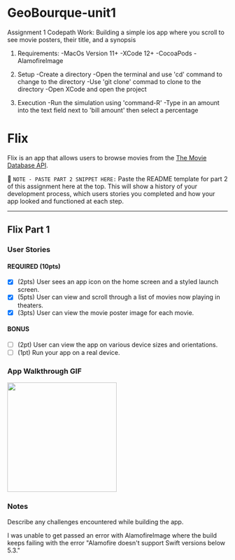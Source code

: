 # GeoBourque-unit1
Assignment 1 Codepath Work:
Building a simple ios app where you scroll to see movie posters, their title, and a synopsis

1. Requirements:
    -MacOs Version 11+
    -XCode 12+
    -CocoaPods
    -AlamofireImage

2. Setup
    -Create a directory
    -Open the terminal and use 'cd' command to change to the directory
    -Use 'git clone' commad to clone to the directory
    -Open XCode and open the project
    
3. Execution
    -Run the  simulation using 'command-R'
    -Type in an amount into the text field next to 'bill amount' then select a percentage

# Flix

Flix is an app that allows users to browse movies from the [The Movie Database API](http://docs.themoviedb.apiary.io/#).

📝 `NOTE - PASTE PART 2 SNIPPET HERE:` Paste the README template for part 2 of this assignment here at the top. This will show a history of your development process, which users stories you completed and how your app looked and functioned at each step.

---

## Flix Part 1

### User Stories

#### REQUIRED (10pts)
- [X] (2pts) User sees an app icon on the home screen and a styled launch screen.
- [X] (5pts) User can view and scroll through a list of movies now playing in theaters.
- [X] (3pts) User can view the movie poster image for each movie.

#### BONUS
- [ ] (2pt) User can view the app on various device sizes and orientations.
- [ ] (1pt) Run your app on a real device.

### App Walkthrough GIF

<img src="https://media.giphy.com/media/XxZ3qC7NJJiLZXZGjU/giphy.gif" width=250><br>

### Notes
Describe any challenges encountered while building the app.

I was unable to get passed an error with AlamofireImage where the build keeps failing with the error "Alamofire doesn't support Swift versions below 5.3."
